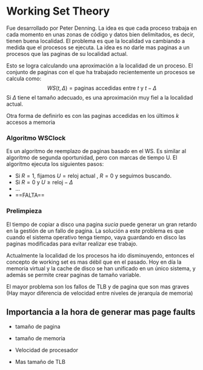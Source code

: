 # Working Set Theory

Fue desarrollado por Peter Denning. La idea es que cada proceso trabaja en cada momento en unas zonas de código y datos bien delimitados, es decir, tienen buena localidad. El problema es que la localidad va cambiando a medida que el procesos se ejecuta. La idea es no darle mas paginas a un procesos que las paginas de su localidad actual.

Esto se logra calculando una aproximación a la localidad de un proceso. El conjunto de paginas con el que ha trabajado recientemente un procesos se calcula como:
$$
WS(t,\Delta) = \text{paginas accedidas entre $t$ y $t-\Delta$}
$$
Si $\Delta$ tiene el tamaño adecuado, es una aproximación muy fiel a la localidad actual.

Otra forma de definirlo es con las paginas accedidas en los últimos $k$ accesos a memoria

### Algoritmo WSClock

Es un algoritmo de reemplazo de paginas basado en el WS. Es similar al algoritmo de segunda oportunidad, pero con marcas de tiempo U. El algoritmo ejecuta los siguientes pasos:

- Si $R=1$, fijamos $U= \text{reloj actual}$ , $R = 0$ y seguimos buscando.
- Si $R = 0$ y $U \ge \text{reloj} - \Delta$
- ...
- ==FALTA==

### Prelimpieza

El tiempo de copiar a disco una pagina *sucia* puede generar un gran retardo en la gestión de un fallo de pagina. La solución a este problema es que cuando el sistema operativo tenga tiempo, vaya guardando en disco las paginas modificadas para evitar realizar ese trabajo.

Actualmente la localidad de los procesos ha ido disminuyendo, entonces el concepto de working set es mas débil que en el pasado. Hoy en día la memoria virtual y la cache de disco se han unificado en un único sistema, y además se permite crear paginas de tamaño variable. 

El mayor problema son los fallos de TLB y de pagina que son mas graves (Hay mayor diferencia de velocidad entre niveles de jerarquía de memoria)



## Importancia a la hora de generar mas page faults

- tamaño de pagina

- tamaño de memoria

- Velocidad de procesador
- Mas tamaño de TLB